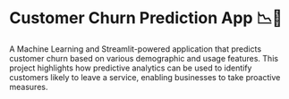 # Customer Churn Prediction App 📉🚪
A Machine Learning and Streamlit-powered application that predicts customer churn based on various demographic and usage features. This project highlights how predictive analytics can be used to identify customers likely to leave a service, enabling businesses to take proactive measures.
